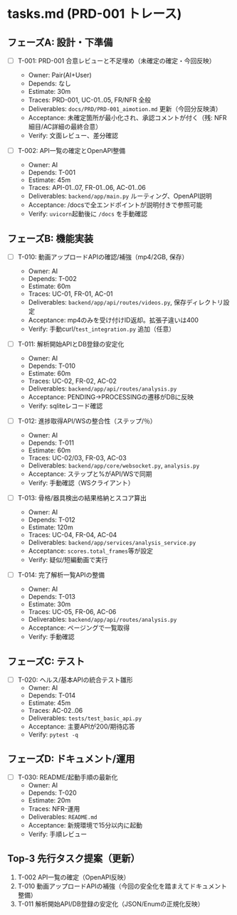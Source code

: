 # tasks.md (PRD-001 トレース)

## フェーズA: 設計・下準備
- [ ] T-001: PRD-001 合意レビューと不足埋め（未確定の確定・今回反映）
  - Owner: Pair(AI+User)
  - Depends: なし
  - Estimate: 30m
  - Traces: PRD-001, UC-01..05, FR/NFR 全般
  - Deliverables: `docs/PRD/PRD-001_aimotion.md` 更新（今回分反映済）
  - Acceptance: 未確定箇所が最小化され、承認コメントが付く（残: NFR細目/AC詳細の最終合意）
  - Verify: 文面レビュー、差分確認

- [ ] T-002: API一覧の確定とOpenAPI整備
  - Owner: AI
  - Depends: T-001
  - Estimate: 45m
  - Traces: API-01..07, FR-01..06, AC-01..06
  - Deliverables: `backend/app/main.py` ルーティング、OpenAPI説明
  - Acceptance: /docsで全エンドポイントが説明付きで参照可能
  - Verify: `uvicorn`起動後に `/docs` を手動確認

## フェーズB: 機能実装
- [ ] T-010: 動画アップロードAPIの確認/補強（mp4/2GB, 保存）
  - Owner: AI
  - Depends: T-002
  - Estimate: 60m
  - Traces: UC-01, FR-01, AC-01
  - Deliverables: `backend/app/api/routes/videos.py`, 保存ディレクトリ設定
  - Acceptance: mp4のみを受け付けID返却。拡張子違いは400
  - Verify: 手動curl/`test_integration.py` 追加（任意）

- [ ] T-011: 解析開始APIとDB登録の安定化
  - Owner: AI
  - Depends: T-010
  - Estimate: 60m
  - Traces: UC-02, FR-02, AC-02
  - Deliverables: `backend/app/api/routes/analysis.py`
  - Acceptance: PENDING→PROCESSINGの遷移がDBに反映
  - Verify: sqliteレコード確認

- [ ] T-012: 進捗取得API/WSの整合性（ステップ/％）
  - Owner: AI
  - Depends: T-011
  - Estimate: 60m
  - Traces: UC-02/03, FR-03, AC-03
  - Deliverables: `backend/app/core/websocket.py`, `analysis.py`
  - Acceptance: ステップと%がAPI/WSで同期
  - Verify: 手動確認（WSクライアント）

- [ ] T-013: 骨格/器具検出の結果格納とスコア算出
  - Owner: AI
  - Depends: T-012
  - Estimate: 120m
  - Traces: UC-04, FR-04, AC-04
  - Deliverables: `backend/app/services/analysis_service.py`
  - Acceptance: `scores.total_frames`等が設定
  - Verify: 疑似/短編動画で実行

- [ ] T-014: 完了解析一覧APIの整備
  - Owner: AI
  - Depends: T-013
  - Estimate: 30m
  - Traces: UC-05, FR-06, AC-06
  - Deliverables: `backend/app/api/routes/analysis.py`
  - Acceptance: ページングで一覧取得
  - Verify: 手動確認

## フェーズC: テスト
- [ ] T-020: ヘルス/基本APIの統合テスト雛形
  - Owner: AI
  - Depends: T-014
  - Estimate: 45m
  - Traces: AC-02..06
  - Deliverables: `tests/test_basic_api.py`
  - Acceptance: 主要APIが200/期待応答
  - Verify: `pytest -q`

## フェーズD: ドキュメント/運用
- [ ] T-030: README/起動手順の最新化
  - Owner: AI
  - Depends: T-020
  - Estimate: 20m
  - Traces: NFR-運用
  - Deliverables: `README.md`
  - Acceptance: 新規環境で15分以内に起動
  - Verify: 手順レビュー

## Top-3 先行タスク提案（更新）
1) T-002 API一覧の確定（OpenAPI反映）
2) T-010 動画アップロードAPIの補強（今回の安全化を踏まえてドキュメント整備）
3) T-011 解析開始API/DB登録の安定化（JSON/Enumの正規化反映）
